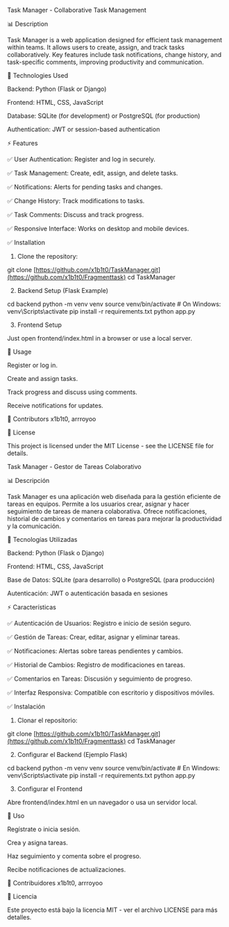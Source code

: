 Task Manager - Collaborative Task Management

📊 Description

Task Manager is a web application designed for efficient task management within teams. It allows users to create, assign, and track tasks collaboratively. Key features include task notifications, change history, and task-specific comments, improving productivity and communication.

🔧 Technologies Used

Backend: Python (Flask or Django)

Frontend: HTML, CSS, JavaScript

Database: SQLite (for development) or PostgreSQL (for production)

Authentication: JWT or session-based authentication

⚡ Features

✅ User Authentication: Register and log in securely.

✅ Task Management: Create, edit, assign, and delete tasks.

✅ Notifications: Alerts for pending tasks and changes.

✅ Change History: Track modifications to tasks.

✅ Task Comments: Discuss and track progress.

✅ Responsive Interface: Works on desktop and mobile devices.

✅ Installation

1. Clone the repository:

git clone [https://github.com/x1b1t0/TaskManager.git](https://github.com/x1b1t0/Fragmenttask)
cd TaskManager

2. Backend Setup (Flask Example)

cd backend
python -m venv venv
source venv/bin/activate  # On Windows: venv\Scripts\activate
pip install -r requirements.txt
python app.py

3. Frontend Setup

Just open frontend/index.html in a browser or use a local server.

🚀 Usage

Register or log in.

Create and assign tasks.

Track progress and discuss using comments.

Receive notifications for updates.

👥 Contributors x1b1t0, arrroyoo

📡 License

This project is licensed under the MIT License - see the LICENSE file for details.

Task Manager - Gestor de Tareas Colaborativo

📊 Descripción

Task Manager es una aplicación web diseñada para la gestión eficiente de tareas en equipos. Permite a los usuarios crear, asignar y hacer seguimiento de tareas de manera colaborativa. Ofrece notificaciones, historial de cambios y comentarios en tareas para mejorar la productividad y la comunicación.

🔧 Tecnologías Utilizadas

Backend: Python (Flask o Django)

Frontend: HTML, CSS, JavaScript

Base de Datos: SQLite (para desarrollo) o PostgreSQL (para producción)

Autenticación: JWT o autenticación basada en sesiones

⚡ Características

✅ Autenticación de Usuarios: Registro e inicio de sesión seguro.

✅ Gestión de Tareas: Crear, editar, asignar y eliminar tareas.

✅ Notificaciones: Alertas sobre tareas pendientes y cambios.

✅ Historial de Cambios: Registro de modificaciones en tareas.

✅ Comentarios en Tareas: Discusión y seguimiento de progreso.

✅ Interfaz Responsiva: Compatible con escritorio y dispositivos móviles.

✅ Instalación

1. Clonar el repositorio:

git clone [https://github.com/x1b1t0/TaskManager.git](https://github.com/x1b1t0/Fragmenttask)
cd TaskManager

2. Configurar el Backend (Ejemplo Flask)

cd backend
python -m venv venv
source venv/bin/activate  # En Windows: venv\Scripts\activate
pip install -r requirements.txt
python app.py

3. Configurar el Frontend

Abre frontend/index.html en un navegador o usa un servidor local.

🚀 Uso

Regístrate o inicia sesión.

Crea y asigna tareas.

Haz seguimiento y comenta sobre el progreso.

Recibe notificaciones de actualizaciones.

👥 Contribuidores x1b1t0, arrroyoo

📡 Licencia

Este proyecto está bajo la licencia MIT - ver el archivo LICENSE para más detalles.

